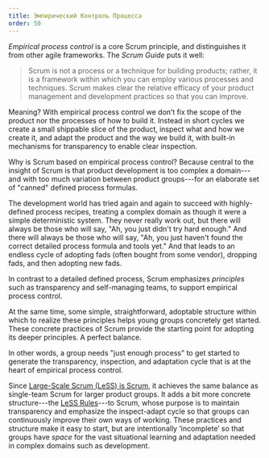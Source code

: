 ```yaml
---
title: Эмпирический Контроль Процесса
order: 50
---
```


*Empirical process control* is a core Scrum principle, and distinguishes it from other agile frameworks. The *Scrum Guide* puts it well:

> Scrum is not a process or a technique for building products; rather, it is a framework within which you can employ various processes and techniques. Scrum makes clear the relative efficacy of your product management and development practices so that you can improve.

Meaning? With empirical process control we don’t fix the scope of the product nor the processes of how to build it. Instead in short cycles we create a small shippable slice of the product, inspect what and how we create it, and adapt the product and the way we build it, with built-in mechanisms for transparency to enable clear inspection.

Why is Scrum based on empirical process control? Because central to the insight of Scrum is that product development is too complex a domain---and with too much variation between product groups---for an elaborate set of "canned" defined process formulas.

The development world has tried again and again to succeed with highly-defined process recipes, treating a complex domain as though it were a simple deterministic system. They never really work out, but there will always be those who will say, "Ah, you just didn't try hard enough." And there will always be those who will say, "Ah, you just haven't found the correct detailed process formula and tools yet." And that leads to an endless cycle of adopting fads (often bought from some vendor), dropping fads, and then adopting new fads.

In contrast to a detailed defined process, Scrum emphasizes *principles* such as transparency and self-managing teams, to support empirical process control.

At the same time, some simple, straightforward, adoptable structure within which to realize these principles helps young groups concretely get started. These concrete practices of Scrum provide the starting point for adopting its deeper principles. A perfect balance.

In other words, a group needs "just enough process" to get started to generate the transparency, inspection, and adaptation cycle that is at the heart of empirical process control.

Since [Large-Scale Scrum (LeSS) is Scrum](./large_scale_scrum_is_scrum.html), it achieves the same balance as single-team Scrum for larger product groups. It adds a bit more concrete structure---the [LeSS Rules](../rules/index.html)---to Scrum, whose purpose is to maintain transparency and emphasize the inspect-adapt cycle so that groups can continuously improve their own ways of working. These practices and structure make it easy to start, but are intentionally ‘incomplete’ so that groups have *space* for the vast situational learning and adaptation needed in complex domains such as development.